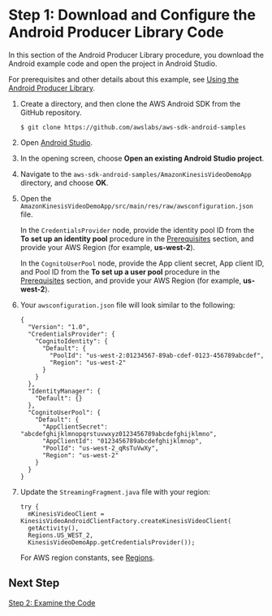 # Step 1: Download and Configure the Android Producer Library Code<a name="producersdk-android-downloadcode"></a>

In this section of the Android Producer Library procedure, you download the Android example code and open the project in Android Studio\. 

For prerequisites and other details about this example, see [Using the Android Producer Library](http://docs.aws.amazon.com/kinesisvideostreams/latest/dg/producer-sdk-android.html)\.

1. Create a directory, and then clone the AWS Android SDK from the GitHub repository\. 

   ```
   $ git clone https://github.com/awslabs/aws-sdk-android-samples
   ```

1. Open [Android Studio](https://developer.android.com/studio/index.html)\.

1. In the opening screen, choose **Open an existing Android Studio project**\.

1. Navigate to the `aws-sdk-android-samples/AmazonKinesisVideoDemoApp` directory, and choose **OK**\.

1. Open the `AmazonKinesisVideoDemoApp/src/main/res/raw/awsconfiguration.json` file\.

   In the `CredentialsProvider` node, provide the identity pool ID from the **To set up an identity pool** procedure in the [Prerequisites](http://docs.aws.amazon.com/kinesisvideostreams/latest/dg/producer-sdk-android.html#producersdk-android-prerequisites) section, and provide your AWS Region \(for example, **us\-west\-2**\)\.

   In the `CognitoUserPool` node, provide the App client secret, App client ID, and Pool ID from the **To set up a user pool** procedure in the [Prerequisites](http://docs.aws.amazon.com/kinesisvideostreams/latest/dg/producer-sdk-android.html#producersdk-android-prerequisites) section, and provide your AWS Region \(for example, **us\-west\-2**\)\.

1. Your `awsconfiguration.json` file will look similar to the following:

   ```
   {
     "Version": "1.0",
     "CredentialsProvider": {
       "CognitoIdentity": {
         "Default": {
           "PoolId": "us-west-2:01234567-89ab-cdef-0123-456789abcdef",
           "Region": "us-west-2"
         }
       }
     },
     "IdentityManager": {
       "Default": {}
     },
     "CognitoUserPool": {
       "Default": {
         "AppClientSecret": "abcdefghijklmnopqrstuvwxyz0123456789abcdefghijklmno",
         "AppClientId": "0123456789abcdefghijklmnop",
         "PoolId": "us-west-2_qRsTuVwXy",
         "Region": "us-west-2"
       }
     }
   }
   ```

1. Update the `StreamingFragment.java` file with your region:

   ```
   try {
     mKinesisVideoClient = KinesisVideoAndroidClientFactory.createKinesisVideoClient(
     getActivity(),
     Regions.US_WEST_2,
     KinesisVideoDemoApp.getCredentialsProvider());
   ```

   For AWS region constants, see [Regions](http://docs.aws.amazon.com/AWSJavaSDK/latest/javadoc/com/amazonaws/regions/Regions.html)\.

## Next Step<a name="producersdk-android-downloadcode-next"></a>

[Step 2: Examine the Code](producersdk-android-writecode.md)